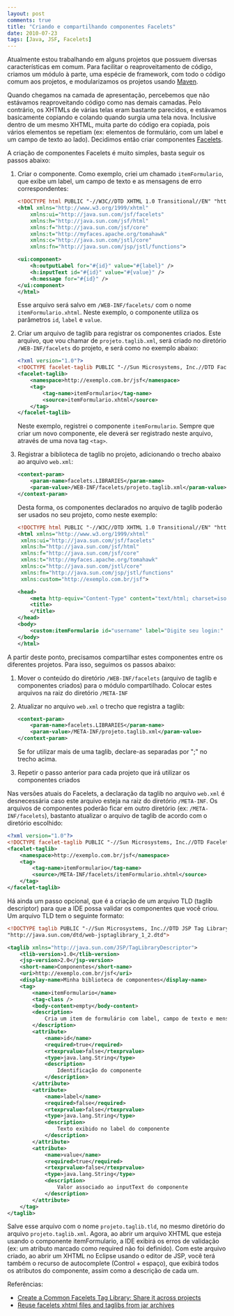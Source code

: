```yaml
---
layout: post
comments: true
title: "Criando e compartilhando componentes Facelets"
date: 2010-07-23
tags: [Java, JSF, Facelets]
---
```

Atualmente estou trabalhando em alguns projetos que possuem diversas características em comum. Para facilitar o reaproveitamento de código, criamos um módulo à parte, uma espécie de framework, com todo o código comum aos projetos, e modularizamos os projetos usando [Maven](http://maven.apache.org/).

Quando chegamos na camada de apresentação, percebemos que não estávamos reaproveitando código como nas demais camadas. Pelo contrário, os XHTMLs de várias telas eram bastante parecidos, e estávamos basicamente copiando e colando quando surgia uma tela nova. Inclusive dentro de um mesmo XHTML, muita parte do código era copiada, pois vários elementos se repetiam (ex: elementos de formulário, com um label e um campo de texto ao lado). Decidimos então criar componentes [Facelets](https://facelets.dev.java.net/).

A criação de componentes Facelets é muito simples, basta seguir os passos abaixo:

1. Criar o componente. Como exemplo, criei um chamado `itemFormulario`, que exibe um label, um campo de texto e as mensagens de erro correspondentes:

    ```xml
    <!DOCTYPE html PUBLIC "-//W3C//DTD XHTML 1.0 Transitional//EN" "http://www.w3.org/TR/xhtml1/DTD/xhtml1-transitional.dtd">
    <html xmlns="http://www.w3.org/1999/xhtml"
        xmlns:ui="http://java.sun.com/jsf/facelets"
        xmlns:h="http://java.sun.com/jsf/html"
        xmlns:f="http://java.sun.com/jsf/core"
        xmlns:t="http://myfaces.apache.org/tomahawk"
        xmlns:c="http://java.sun.com/jstl/core"
        xmlns:fn="http://java.sun.com/jsp/jstl/functions">

    <ui:component>
        <h:outputLabel for="#{id}" value="#{label}" />
        <h:inputText id="#{id}" value="#{value}" />
        <h:message for="#{id}" />
    </ui:component>
    </html>
    ```

    Esse arquivo será salvo em `/WEB-INF/facelets/` com o nome `itemFormulario.xhtml`. Neste exemplo, o componente utiliza os parâmetros `id`, `label` e `value`.

2. Criar um arquivo de taglib para registrar os componentes criados. Este arquivo, que vou chamar de `projeto.taglib.xml`, será criado no diretório `/WEB-INF/facelets` do projeto, e será como no exemplo abaixo:

    ```xml
    <?xml version="1.0"?>
    <!DOCTYPE facelet-taglib PUBLIC "-//Sun Microsystems, Inc.//DTD Facelet Taglib 1.0//EN" "https://facelets.dev.java.net/source/browse/*checkout*/facelets/src/etc/facelet-taglib_1_0.dtd">
    <facelet-taglib>
        <namespace>http://exemplo.com.br/jsf</namespace>
        <tag>
            <tag-name>itemFormulario</tag-name>
            <source>itemFormulario.xhtml</source>
        </tag>
    </facelet-taglib>
    ```

    Neste exemplo, registrei o componente `itemFormulario`. Sempre que criar um novo componente, ele deverá ser registrado neste arquivo, através de uma nova tag `<tag>`.

3. Registrar a biblioteca de taglib no projeto, adicionando o trecho abaixo ao arquivo `web.xml`:

    ```xml
    <context-param>
        <param-name>facelets.LIBRARIES</param-name>
        <param-value>/WEB-INF/facelets/projeto.taglib.xml</param-value>
    </context-param>
    ```

    Desta forma, os componentes declarados no arquivo de taglib poderão ser usados no seu projeto, como neste exemplo:

    ```xml
    <!DOCTYPE html PUBLIC "-//W3C//DTD XHTML 1.0 Transitional//EN" "http://www.w3.org/TR/xhtml1/DTD/xhtml1-transitional.dtd">
    <html xmlns="http://www.w3.org/1999/xhtml"
     xmlns:ui="http://java.sun.com/jsf/facelets"
     xmlns:h="http://java.sun.com/jsf/html"
     xmlns:f="http://java.sun.com/jsf/core"
     xmlns:t="http://myfaces.apache.org/tomahawk"
     xmlns:c="http://java.sun.com/jstl/core"
     xmlns:fn="http://java.sun.com/jsp/jstl/functions"
     xmlns:custom="http://exemplo.com.br/jsf">

    <head>
        <meta http-equiv="Content-Type" content="text/html; charset=iso-8859-1" />
        <title>
        </title>
    </head>
    <body>
        <custom:itemFormulario id="username" label="Digite seu login:" value="#{loginController.username}" />
    </body>
    </html>
    ```

A partir deste ponto, precisamos compartilhar estes componentes entre os diferentes projetos. Para isso, seguimos os passos abaixo:

1. Mover o conteúdo do diretório `/WEB-INF/facelets` (arquivo de taglib e componentes criados) para o módulo compartilhado. Colocar estes arquivos na raiz do diretório `/META-INF`

2. Atualizar no arquivo `web.xml` o trecho que registra a taglib:

    ```xml
    <context-param>
        <param-name>facelets.LIBRARIES</param-name>
        <param-value>/META-INF/projeto.taglib.xml</param-value>
    </context-param>
    ```

    Se for utilizar mais de uma taglib, declare-as separadas por ";" no trecho acima.

3. Repetir o passo anterior para cada projeto que irá utilizar os componentes criados

Nas versões atuais do Facelets, a declaração da taglib no arquivo `web.xml` é desnecessária caso este arquivo esteja na raiz do diretório `/META-INF`. Os arquivos de componentes poderão ficar em outro diretório (ex: `/META-INF/facelets`), bastanto atualizar o arquivo de taglib de acordo com o diretório escolhido:

```xml
<?xml version="1.0"?>
<!DOCTYPE facelet-taglib PUBLIC "-//Sun Microsystems, Inc.//DTD Facelet Taglib 1.0//EN" "https://facelets.dev.java.net/source/browse/*checkout*/facelets/src/etc/facelet-taglib_1_0.dtd">
<facelet-taglib>
    <namespace>http://exemplo.com.br/jsf</namespace>
    <tag>
        <tag-name>itemFormulario</tag-name>
        <source>/META-INF/facelets/itemFormulario.xhtml</source>
    </tag>
</facelet-taglib>
```

Há ainda um passo opcional, que é a criação de um arquivo TLD (taglib descriptor) para que a IDE possa validar os componentes que você criou. Um arquivo TLD tem o seguinte formato:

```xml
<!DOCTYPE taglib PUBLIC "-//Sun Microsystems, Inc.//DTD JSP Tag Library 1.2//EN"
"http://java.sun.com/dtd/web-jsptaglibrary_1_2.dtd">

<taglib xmlns="http://java.sun.com/JSP/TagLibraryDescriptor">
    <tlib-version>1.0</tlib-version>
    <jsp-version>2.0</jsp-version>
    <short-name>Componentes</short-name>
    <uri>http://exemplo.com.br/jsf</uri>
    <display-name>Minha biblioteca de componentes</display-name>
    <tag>
        <name>itemFormulario</name>
        <tag-class />
        <body-content>empty</body-content>
        <description>
            Cria um item de formulário com label, campo de texto e mensagens de erro.
        </description>
        <attribute>
            <name>id</name>
            <required>true</required>
            <rtexprvalue>false</rtexprvalue>
            <type>java.lang.String</type>
            <description>
                Identificação do componente
            </description>
        </attribute>
        <attribute>
            <name>label</name>
            <required>false</required>
            <rtexprvalue>false</rtexprvalue>
            <type>java.lang.String</type>
            <description>
                Texto exibido no label do componente
            </description>
        </attribute>
        <attribute>
            <name>value</name>
            <required>true</required>
            <rtexprvalue>false</rtexprvalue>
            <type>java.lang.String</type>
            <description>
                Valor associado ao inputText do componente
            </description>
        </attribute>
    </tag>
</taglib>
```

Salve esse arquivo com o nome `projeto.taglib.tld`, no mesmo diretório do arquivo `projeto.taglib.xml`. Agora, ao abrir um arquivo XHTML que esteja usando o componente itemFormulario, a IDE exibirá os erros de validação (ex: um atributo marcado como required não foi definido). Com este arquivo criado, ao abrir um XHTML no Eclipse usando o editor de JSP, você terá também o recurso de autocomplete (Control + espaço), que exibirá todos os atributos do componente, assim como a descrição de cada um.

Referências:

- [Create a Common Facelets Tag Library: Share it across projects](http://ocpsoft.com/opensource/create-common-facelets-jar/)
- [Reuse facelets xhtml files and taglibs from jar archives](http://thomaswabner.wordpress.com/2008/06/25/reuse-facelets-xhtml-files-and-taglibs-from-jar-archives/)
